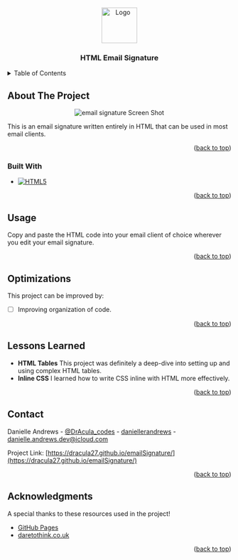 <!-- Improved compatibility of back to top link: See: https://github.com/othneildrew/Best-README-Template/pull/73 -->

<a name="readme-top"></a>

<!-- PROJECT LOGO -->
<br />
<div align="center">
  <a href="https://dracula27.github.io/emailSignature/">
    <img src="https://i.ibb.co/cXmh7wh/logo-self.png" alt="Logo" width="80" />
  </a>

  <h3 align="center">HTML Email Signature</h3>
</div>

<!-- TABLE OF CONTENTS -->
<details>
  <summary>Table of Contents</summary>
  <ol>
    <li>
      <a href="#about-the-project">About The Project</a>
      <ul>
        <li><a href="#built-with">Built With</a></li>
      </ul>
    </li>
    <li><a href="#usage">Usage</a></li>
    <li><a href="#optimizations">Optimizations</a></li>
    <li><a href="#lessons-learned">Lessons Learned</a></li>
    <li><a href="#contact">Contact</a></li>
    <li><a href="#acknowledgments">Acknowledgments</a></li>
  </ol>
</details>

<!-- ABOUT THE PROJECT -->

## About The Project

<p align="center">
    <img src='https://i.ibb.co/zPhq3n5/Screenshot-from-2024-06-04-15-56-33.png' alt='email signature Screen Shot' />
</p>

This is an email signature written entirely in HTML that can be used in most email clients.

<p align="right">(<a href="#readme-top">back to top</a>)</p>

### Built With

- [![HTML5](https://camo.githubusercontent.com/47e36c9392fe351ab98a0324ca2cb710782731d5a56f71ffe7c68130a1ddc34f/68747470733a2f2f696d672e736869656c64732e696f2f7374617469632f76313f6c6162656c3d253743266d6573736167653d48544d4c3526636f6c6f723d323335353566267374796c653d706c6173746963266c6f676f3d68746d6c35)](https://html.spec.whatwg.org/)

<p align="right">(<a href="#readme-top">back to top</a>)</p>

<!-- USAGE -->

## Usage

Copy and paste the HTML code into your email client of choice wherever you edit your email signature.

<p align="right">(<a href="#readme-top">back to top</a>)</p>

<!-- OPTIMIZATIONS -->

## Optimizations

This project can be improved by:

- [ ] Improving organization of code.

<p align="right">(<a href="#readme-top">back to top</a>)</p>

<!-- LESSONS LEARNED -->

## Lessons Learned

- **HTML Tables** This project was definitely a deep-dive into setting up and using complex HTML tables.
- **Inline CSS** I learned how to write CSS inline with HTML more effectively.

<p align="right">(<a href="#readme-top">back to top</a>)</p>

<!-- CONTACT -->

## Contact

Danielle Andrews - [@DrAcula_codes](https://twitter.com/DrAcula_codes 'Twitter/X') - [daniellerandrews](https://www.linkedin.com/in/daniellerandrews 'LinkedIn') - danielle.andrews.dev@icloud.com

Project Link: [https://dracula27.github.io/emailSignature/](https://dracula27.github.io/emailSignature/)

<p align="right">(<a href="#readme-top">back to top</a>)</p>

<!-- ACKNOWLEDGMENTS -->

## Acknowledgments

A special thanks to these resources used in the project!

- [GitHub Pages](https://pages.github.com)
- [daretothink.co.uk](https://www.daretothink.co.uk/html-email-signature-in-apple-mail/)

<p align="right">(<a href="#readme-top">back to top</a>)</p>
